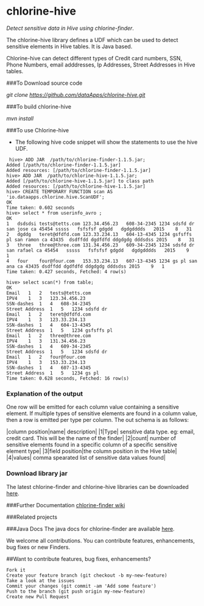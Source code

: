 # chlorine-hive
*Detect sensitive data in Hive using chlorine-finder*.

The chlorine-hive library defines a UDF which can be used to detect sensitive elements in Hive tables. It is Java based.

Chlorine-hive can detect different types of Credit card numbers, SSN, Phone Numbers, email adddresses, Ip Addresses, Street Addresses in Hive tables.


###To Download source code

*git clone https://github.com/dataApps/chlorine-hive.git*

###To build chlorine-hive

*mvn install*

###To use Chlorine-hive

- The following hive code snippet will show the statements to use the hive UDF. 

```
 hive> ADD JAR  /path/to/chlorine-finder-1.1.5.jar;
Added [/path/to/chlorine-finder-1.1.5.jar]
Added resources: [/path/to/chlorine-finder-1.1.5.jar]
hive> ADD JAR  /path/to/chlorine-hive-1.1.5.jar;
Added [/path/to/chlorine-hive-1.1.5.jar] to class path
Added resources: [/path/to/chlorine-hive-1.1.5.jar]
hive> CREATE TEMPORARY FUNCTION scan AS 'io.dataapps.chlorine.hive.ScanUDF';
OK
Time taken: 0.602 seconds
hive> select * from userinfo_avro ;
OK
1	dsdsdsi	tests@tetts.com	123.34.456.23	608-34-2345	1234 sdsfd dr san jose ca 45454	sssss	fsfsfsf	gdgdd	dgdgdddds	2015	8	31
2	dgddg	teret@dfdfd.com	123.33.234.13	604-13-4345	1234 gsfsffs pl san ramon ca 43435	dsdffdd	dgdfdfd	ddgdgdg	dddsdss	2015	8	31
3	three	three@three.com	131.34.456.23	609-34-2345	1234 sdsfd dr san rafael ca 45454	sssss	fsfsfsf	gdgdd	dgdgdddds	2015	9	1
4	four	four@four.com	153.33.234.13	607-13-4345	1234 gs pl san ana ca 43435	dsdffdd	dgdfdfd	ddgdgdg	dddsdss	2015	9	1
Time taken: 0.427 seconds, Fetched: 4 row(s)

hive> select scan(*) from table;
OK
Email	1	2	tests@tetts.com
IPV4	1	3	123.34.456.23
SSN-dashes	1	4	608-34-2345
Street Address	1	5	1234 sdsfd dr
Email	1	2	teret@dfdfd.com
IPV4	1	3	123.33.234.13
SSN-dashes	1	4	604-13-4345
Street Address	1	5	1234 gsfsffs pl
Email	1	2	three@three.com
IPV4	1	3	131.34.456.23
SSN-dashes	1	4	609-34-2345
Street Address	1	5	1234 sdsfd dr
Email	1	2	four@four.com
IPV4	1	3	153.33.234.13
SSN-dashes	1	4	607-13-4345
Street Address	1	5	1234 gs pl
Time taken: 0.628 seconds, Fetched: 16 row(s)

```

### Explanation of the output

One row will be emitted for each column value containing a sensitive element. If multiple types of sensitive elements are found in a column value, then a row is emitted per type per column.
The out schema is as follows:

|column position|name| description|
|1|Type| sensitive data type. eg: email, credit card. This will be the name of the finder|
|2|count| number of sensitive elements found in a specific column of a specific sensitive element type|
|3|field position|the column position in the Hive table|
|4|values| comma spearated list of sensitive data values found|


### Download library jar

The latest chlorine-finder and chlorine-hive libraries can be downloaded [here](https://dataapps.io/chlorine.html#Opensource).
 
###Further Documentation
[chlorine-finder wiki](https://github.com/dataApps/chlorine-hive/wiki)
  
###Related projects
 
###Java Docs
The java docs for chlorine-finder are available [here](https://dataApps.io/files/chlorine-hive/javadoc/index.html).

We welcome all contributions. You can contribute features, enhancements, bug fixes or new Finders.

##Want to contribute features, bug fixes, enhancements?

    Fork it
    Create your feature branch (git checkout -b my-new-feature)
    Take a look at the issues
    Commit your changes (git commit -am 'Add some feature')
    Push to the branch (git push origin my-new-feature)
    Create new Pull Request
    
 

 
 
